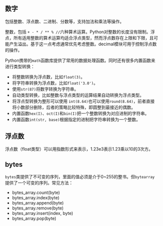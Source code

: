 ## 数字

包括整数、浮点数、二进制、分数等，支持加法和乘法等操作。

整数，包括 `+ - * / ** % //`六种算术运算。Python对整数的长度没有限制。浮点，所有适用整数的算术运算均适合浮点类型，然而浮点数存在上限和下限，且可能产生溢出。基于这一点考虑通常优先考虑整数。decimal模块可用于控制浮点数的操作。

Python携带的`math`函数库提供了常用的数据处理函数。同时还有很多内置函数来进行类型转换：

- 将整数转换为浮点数，比如`float(3)`。
- 将字符串转换为浮点数，比如`float('3.0')`。
- 使用`str(87)`将数字转换为字符串。
- 自动类型转换，比如整数与浮点类型的运算结果自动转换为浮点类型。
- 将浮点型转换为整形可以使用 `int(8.64)`也可以使用`round(8.64)`，前者直接将小数部分删除，后者的策略比较特殊，即圆整到最接近的偶数。
- 内置函数`hex(I)`、`oct(I)`和`bin(I)`把一个整数转换为对应进制的字符串。
- 内置函数`int(str, base)`根据指定的进制把字符串转换为一个整数。


## 浮点数

浮点数（float类型）可以用指数形式来表示，1.23e3表示1.23乘以10的3次方。


## bytes

`bytes`类提供了不可变的序列，里面的值必须是介于0~255的整书。但`bytearray`提供了一个可变的序列。常见方法：

- bytes_array.count(byte)
- bytes_array.index(byte)
- bytes_array.append(byte)
- bytes_array.remove(byte)
- bytes_array.insert(index, byte)
- bytes_array.pop(byte)
